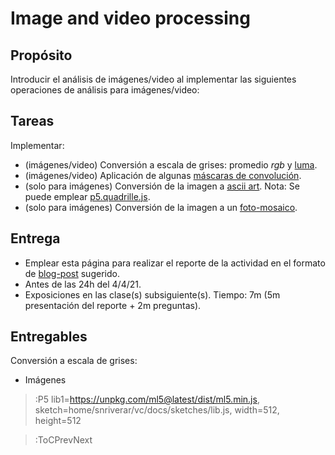 # Image and video processing

## Propósito

Introducir el análisis de imágenes/video al implementar las siguientes operaciones de análisis para imágenes/video:

## Tareas

Implementar:

* (imágenes/video) Conversión a escala de grises: promedio _rgb_ y [luma](https://en.wikipedia.org/wiki/HSL_and_HSV#Disadvantages).
* (imágenes/video) Aplicación de algunas [máscaras de convolución](https://en.wikipedia.org/wiki/Kernel_(image_processing)).
* (solo para imágenes) Conversión de la imagen a [ascii art](https://en.wikipedia.org/wiki/ASCII_art). Nota: Se puede emplear [p5.quadrille.js](https://objetos.github.io/p5.quadrille.js/).
* (solo para imágenes) Conversión de la imagen a un [foto-mosaico](https://en.wikipedia.org/wiki/Photographic_mosaic).

## Entrega

* Emplear esta página para realizar el reporte de la actividad en el formato de [blog-post](/#grading) sugerido.
* Antes de las 24h del 4/4/21.
* Exposiciones en las clase(s) subsiguiente(s). Tiempo: 7m (5m presentación del reporte + 2m preguntas).

## Entregables

Conversión a escala de grises:

* Imágenes

> :P5 lib1=https://unpkg.com/ml5@latest/dist/ml5.min.js, sketch=home/snriverar/vc/docs/sketches/lib.js, width=512, height=512

> :ToCPrevNext